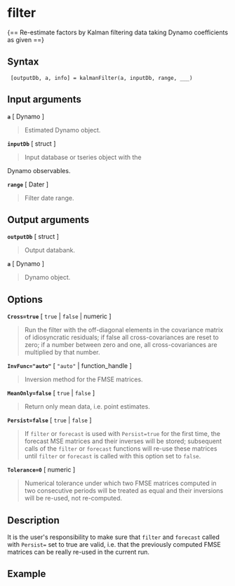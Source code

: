 # filter  

{== Re-estimate factors by Kalman filtering data taking Dynamo coefficients as given ==}

 ## Syntax

     [outputDb, a, info] = kalmanFilter(a, inputDb, range, ___)


 ## Input arguments

__`a`__ [ Dynamo ]
>
> Estimated Dynamo object.
>


__`inputDb`__ [ struct ]
>
> Input database or tseries object with the
>

 Dynamo observables.

__`range`__ [ Dater ]
>
> Filter date range.
>



 ## Output arguments


__`outputDb`__ [ struct ]
>
> Output databank.
>


__`a`__ [ Dynamo ]
>
> Dynamo object.
>


 ## Options

__`Cross=true`__ [ `true` | `false` | numeric ]
>
> Run the filter with the off-diagonal elements in the covariance matrix of
> idiosyncratic residuals; if false all cross-covariances are reset to zero;
> if a number between zero and one, all cross-covariances are multiplied by
> that number.
> 

__`InvFunc="auto"`__ [ `"auto"` | function_handle ]
>
> Inversion method for the FMSE matrices.
>

__`MeanOnly=false`__ [ `true` | `false` ]
>
> Return only mean data, i.e.  point estimates.
> 

__`Persist=false`__ [ `true` | `false` ]
>
> If `filter` or `forecast` is used with `Persist=true` for the first time,
> the forecast MSE matrices and their inverses will be stored; subsequent
> calls of the `filter` or `forecast` functions will re-use these matrices
> until `filter` or `forecast` is called with this option set to `false`.
> 


__`Tolerance=0`__ [ numeric ]
>
> Numerical tolerance under which two FMSE matrices computed in two
> consecutive periods will be treated as equal and their inversions will be
> re-used, not re-computed.
>


 ## Description

 It is the user's responsibility to make sure that `filter` and `forecast`
 called with `Persist=` set to true are valid, i.e. that the previously
 computed FMSE matrices can be really re-used in the current run.


 ## Example

